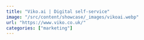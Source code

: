 ```yaml
---
title: "Viko.ai | Digital self-service"
image: "/src/content/showcase/_images/vikoai.webp"
url: "https://www.viko.co.uk/"
categories: ["marketing"]
---
```

